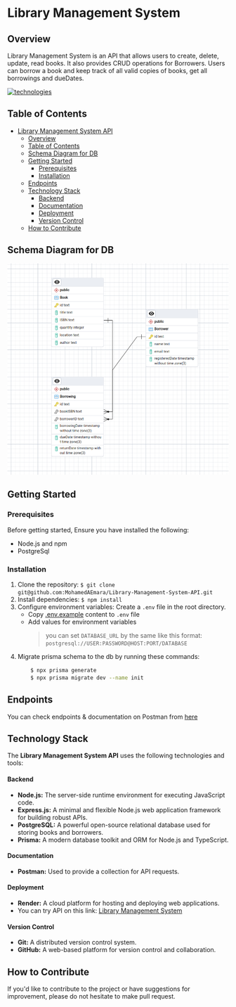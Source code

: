 # Library Management System

## Overview

Library Management System is an API that allows users to create, delete, update, read books. It also provides CRUD operations for Borrowers.
Users can borrow a book and keep track of all valid copies of books, get all borrowings and dueDates. 

[![technologies](https://skillicons.dev/icons?i=nodejs,js,express,prisma,postgresql,git,github,postman)](#backend)

## Table of Contents

- [Library Management System API](#library-management-system)
  - [Overview](#overview)
  - [Table of Contents](#table-of-contents)
  - [Schema Diagram for DB](#schema-diagram-for-db)
  - [Getting Started](#getting-started)
    - [Prerequisites](#prerequisites)
    - [Installation](#installation)
  - [Endpoints](#endpoints)
  - [Technology Stack](#technology-stack)
      - [Backend](#backend)
      - [Documentation](#documentation)
      - [Deployment](#deployment)
      - [Version Control](#version-control)
  - [How to Contribute](#how-to-contribute)


## Schema Diagram for DB
![schema](docs/DB_schema.png)
## Getting Started

### Prerequisites

Before getting started, Ensure you have installed the following:

- Node.js and npm
- PostgreSql

### Installation

1. Clone the repository: `$ git clone git@github.com:MohamedAEmara/Library-Management-System-API.git`
2. Install dependencies: `$ npm install`
3. Configure environment variables: Create a `.env` file in the root directory.
   - Copy [.env.example](.env.example) content to `.env` file
   - Add values for environment variables
     > you can set `DATABASE_URL` by the same like this format:
     > `postgresql://USER:PASSWORD@HOST:PORT/DATABASE`
4. Migrate prisma schema to the db by running these commands:
   ```bash
       $ npx prisma generate
       $ npx prisma migrate dev --name init
   ```

## Endpoints

You can check endpoints & documentation on Postman from [here](https://documenter.getpostman.com/view/29997574/2s9Yyy7yKH)

## Technology Stack

The **Library Management System API** uses the following technologies and tools:

#### Backend

- **Node.js:** The server-side runtime environment for executing JavaScript code.
- **Express.js:** A minimal and flexible Node.js web application framework for building robust APIs.
- **PostgreSQL:** A powerful open-source relational database used for storing books and borrowers.
- **Prisma:** A modern database toolkit and ORM for Node.js and TypeScript.


#### Documentation

- **Postman:** Used to provide a collection for API requests.

#### Deployment

- **Render:** A cloud platform for hosting and deploying web applications.
- You can try API on this link: [Library Management System](https://library-management-system-api-0xib.onrender.com/api/v1/Book)

#### Version Control

- **Git:** A distributed version control system.
- **GitHub:** A web-based platform for version control and collaboration.

## How to Contribute

If you'd like to contribute to the project or have suggestions for improvement, please do not hesitate to make pull request.